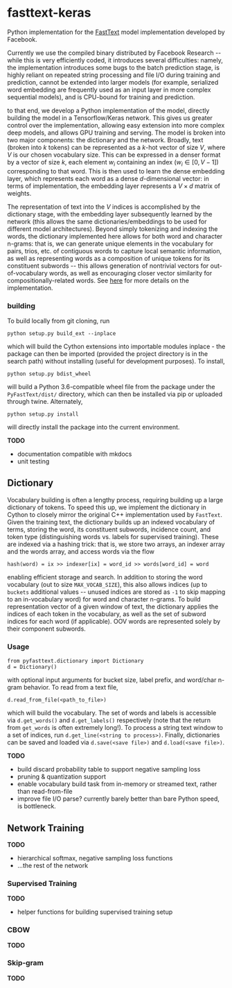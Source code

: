 # fasttext-keras

Python implementation for the [FastText](https://fasttext.cc/) model
implementation developed by Facebook.

Currently we use the compiled binary
distributed by Facebook Research -- while this is very efficiently coded, it
introduces several difficulties: namely, the implementation introduces some
bugs to the batch prediction stage, is highly reliant on repeated string
processing and file I/O during training and prediction, cannot be extended
into larger models (for example, serialized word embedding are frequently used
as an input layer in more complex sequential models), and is CPU-bound for
training and prediction.

to that end, we develop a Python implementation of the model, directly building
the model in a Tensorflow/Keras network.  This gives us greater control over
the implementation, allowing easy extension into more complex deep models,
and allows GPU training and serving.  The model is broken into two major
components: the dictionary and the network.  Broadly, text (broken into $k$
tokens) can be represented as a $k$-hot vector of size $V$, where $V$ is our
chosen vocabulary size.  This can be expressed in a denser format by a vector
of size $k$, each element $w_i$ containing an index ($w_i \in [0, V-1]$)
corresponding to that word.  This is then used to learn the dense embedding
layer, which represents each word as a dense $d$-dimensional vector: in terms
of implementation, the embedding layer represents a $V \times d$ matrix of
weights.

The representation of text into the $V$ indices is accomplished by the
dictionary stage, with the embedding layer subsequently learned by the network
(this allows the same dictionaries/embeddings to be used for different
model architectures).  Beyond simply tokenizing and indexing the words, the
dictionary implemented here allows for both word and character n-grams: that
is, we can generate unique elements in the vocabulary for pairs, trios, etc.
of contiguous words to capture local semantic information, as well as
representing words as a composition of unique tokens for its constituent
subwords -- this allows generation of nontrivial vectors for out-of-vocabulary
words, as well as encouraging closer vector similarity for
compositionally-related words.  See [here](https://towardsdatascience.com/fasttext-under-the-hood-11efc57b2b3) for more details on the implementation.

### building

To build locally from git cloning, run

```
python setup.py build_ext --inplace
```

which will build the Cython extensions into importable modules inplace - the
package can then be imported (provided the project directory is in the search
path) without installing (useful for development purposes).  To install,

```
python setup.py bdist_wheel
```

will build a Python 3.6-compatible wheel file from the package under the
`PyFastText/dist/` directory, which can then be installed via pip or uploaded
through twine.  Alternately,

```
python setup.py install
```

will directly install the package into the current environment.

__TODO__
* documentation compatible with mkdocs
* unit testing

## Dictionary

Vocabulary building is often a lengthy process, requiring building up a large
dictionary of tokens.  To speed this up, we implement the dictionary in Cython
to closely mirror the original C++ implementation used by `FastText`.  Given
the training text, the dictionary builds up an indexed vocabulary of terms,
storing the word, its constituent subwords, incidence count, and token type
(distinguishing words vs. labels for supervised training).  These are indexed
via a hashing trick: that is, we store two arrays, an indexer array and the
words array, and access words via the flow

```
hash(word) = ix >> indexer[ix] = word_id >> words[word_id] = word
```

enabling efficient storage and search.  In addition to storing the word
vocabulary (out to size `MAX_VOCAB_SIZE`), this also allows indices (up to
`buckets` additional values -- unused indices are stored as `-1` to skip
mapping to an in-vocabulary word) for word and character n-grams.  To build
representation vector of a given window of text, the dictionary applies the
indices of each token in the vocabulary, as well as the set of subword
indices for each word (if applicable).  OOV words are represented solely by
their component subwords.

### Usage

```
from pyfasttext.dictionary import Dictionary
d = Dictionary()
```

with optional input arguments for bucket size, label prefix, and word/char
n-gram behavior.  To read from a text file,

```
d.read_from_file(<path_to_file>)
```

which will build the vocabulary.  The set of words and labels is accessible via
`d.get_words()` and `d.get_labels()` respectively (note that the return from
`get_words` is often extremely long!).  To process a string text window to a
set of indices, run `d.get_line(<string to process>)`.  Finally, dictionaries
can be saved and loaded via `d.save(<save file>)` and `d.load(<save file>)`.

__TODO__

* build discard probability table to support negative sampling loss
* pruning & quantization support
* enable vocabulary build task from in-memory or streamed text, rather than
read-from-file
* improve file I/O parse?  currently barely better than bare Python speed, is
bottleneck.

## Network Training

__TODO__
* hierarchical softmax, negative sampling loss functions
* ...the rest of the network

### Supervised Training

 __TODO__
 * helper functions for building supervised training setup

### CBOW

__TODO__

### Skip-gram

__TODO__
